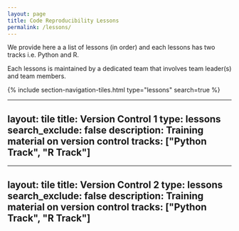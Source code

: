 ```yaml
---
layout: page
title: Code Reproducibility Lessons
permalink: /lessons/
---
```


We provide here a a list of lessons (in order) and each lessons has two tracks i.e. Python and R.

Each lessons is maintained by a dedicated team that involves team leader(s) and team members.

{% include section-navigation-tiles.html type="lessons" search=true %}

---
layout: tile
title: Version Control 1
type: lessons
search_exclude: false
description: Training material on version control
tracks: ["Python Track", "R Track"]
---

---
layout: tile
title: Version Control 2
type: lessons
search_exclude: false
description: Training material on version control
tracks: ["Python Track", "R Track"]
---

